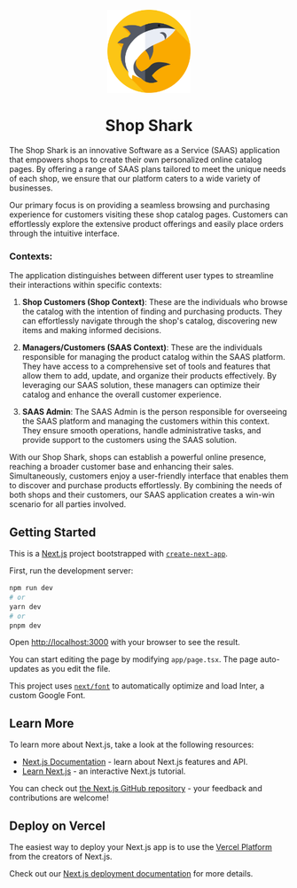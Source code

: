 <p align="center">
    <img src="public/004-shark.png" width="150" />
</p>

<h1 align="center">Shop Shark</h1>

The Shop Shark is an innovative Software as a Service (SAAS) application that empowers shops to create their own personalized online catalog pages. By offering a range of SAAS plans tailored to meet the unique needs of each shop, we ensure that our platform caters to a wide variety of businesses.

Our primary focus is on providing a seamless browsing and purchasing experience for customers visiting these shop catalog pages. Customers can effortlessly explore the extensive product offerings and easily place orders through the intuitive interface.

### Contexts: 

The application distinguishes between different user types to streamline their interactions within specific contexts:

1. **Shop Customers (Shop Context)**: These are the individuals who browse the catalog with the intention of finding and purchasing products. They can effortlessly navigate through the shop's catalog, discovering new items and making informed decisions.

2. **Managers/Customers (SAAS Context)**: These are the individuals responsible for managing the product catalog within the SAAS platform. They have access to a comprehensive set of tools and features that allow them to add, update, and organize their products effectively. By leveraging our SAAS solution, these managers can optimize their catalog and enhance the overall customer experience.

3. **SAAS Admin**: The SAAS Admin is the person responsible for overseeing the SAAS platform and managing the customers within this context. They ensure smooth operations, handle administrative tasks, and provide support to the customers using the SAAS solution.

With our Shop Shark, shops can establish a powerful online presence, reaching a broader customer base and enhancing their sales. Simultaneously, customers enjoy a user-friendly interface that enables them to discover and purchase products effortlessly. By combining the needs of both shops and their customers, our SAAS application creates a win-win scenario for all parties involved.

## Getting Started

This is a [Next.js](https://nextjs.org/) project bootstrapped with [`create-next-app`](https://github.com/vercel/next.js/tree/canary/packages/create-next-app).

First, run the development server:

```bash
npm run dev
# or
yarn dev
# or
pnpm dev
```

Open [http://localhost:3000](http://localhost:3000) with your browser to see the result.

You can start editing the page by modifying `app/page.tsx`. The page auto-updates as you edit the file.

This project uses [`next/font`](https://nextjs.org/docs/basic-features/font-optimization) to automatically optimize and load Inter, a custom Google Font.

## Learn More

To learn more about Next.js, take a look at the following resources:

- [Next.js Documentation](https://nextjs.org/docs) - learn about Next.js features and API.
- [Learn Next.js](https://nextjs.org/learn) - an interactive Next.js tutorial.

You can check out [the Next.js GitHub repository](https://github.com/vercel/next.js/) - your feedback and contributions are welcome!

## Deploy on Vercel

The easiest way to deploy your Next.js app is to use the [Vercel Platform](https://vercel.com/new?utm_medium=default-template&filter=next.js&utm_source=create-next-app&utm_campaign=create-next-app-readme) from the creators of Next.js.

Check out our [Next.js deployment documentation](https://nextjs.org/docs/deployment) for more details.
